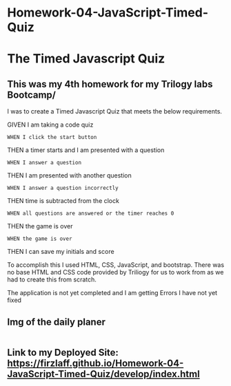 # Homework-04-JavaScript-Timed-Quiz

# The Timed Javascript Quiz

## This was my 4th homework for my Trilogy labs Bootcamp/ 

I was to create a Timed Javascript Quiz that meets the below requirements.

GIVEN I am taking a code quiz

```
WHEN I click the start button
```

THEN a timer starts and I am presented with a question

```
WHEN I answer a question
```

THEN I am presented with another question

```
WHEN I answer a question incorrectly
```

THEN time is subtracted from the clock

```
WHEN all questions are answered or the timer reaches 0
```

THEN the game is over

```
WHEN the game is over
```

THEN I can save my initials and score



To accomplish this I used HTML, CSS, JavaScript,  and bootstrap. There was no base HTML and CSS code provided by Triliogy for us to work from as we had to create this from scratch. 

The application is not yet completed and I am getting Errors I have not yet fixed 



## Img of the daily planer
<img src ="" alt ="" />

## Link to my Deployed Site: https://firzlaff.github.io/Homework-04-JavaScript-Timed-Quiz/develop/index.html